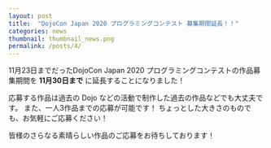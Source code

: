 ```yaml
---
layout: post
title:  "DojoCon Japan 2020 プログラミングコンテスト 募集期間延長！！"
categories: news
thumbnail: thumbnail_news.png
permalink: /posts/4/
---
```


11月23日までだったDojoCon Japan 2020 プログラミングコンテストの作品募集期間を **11月30日まで** に延長することになりました！

応募する作品は過去の Dojo などの活動で制作した過去の作品などでも大丈夫です。
また、一人3作品までの応募が可能です！
ちょっとした大きさのものでも、お気軽にご応募ください！

皆様のさらなる素晴らしい作品のご応募をお待ちしております！